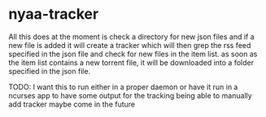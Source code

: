 # nyaa-tracker
All this does at the moment is check a directory for new json files and if a new file is added it will create a tracker which will then grep the rss feed specified in the json file and check for new files in the item list. as soon as the item list contains a new torrent file, it will be downloaded into a folder specified in the json file.


TODO:
I want this to run either in a proper daemon or have it run in a ncurses app to have some output for the tracking
being able to manually add tracker maybe come in the future

